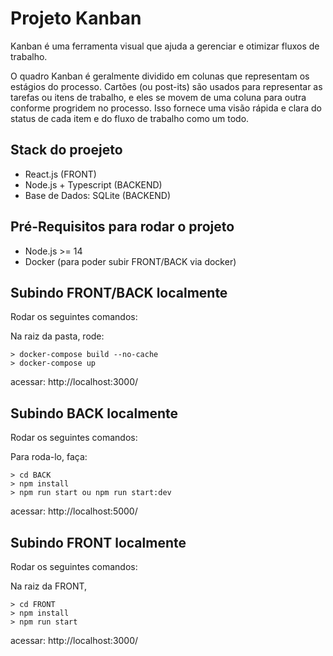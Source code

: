 # Projeto Kanban

Kanban é uma ferramenta visual que ajuda a gerenciar e otimizar fluxos de trabalho.

O quadro Kanban é geralmente dividido em colunas que representam os estágios do processo. Cartões (ou post-its) são usados para representar as tarefas ou itens de trabalho, e eles se movem de uma coluna para outra conforme progridem no processo. Isso fornece uma visão rápida e clara do status de cada item e do fluxo de trabalho como um todo.

## Stack do proejeto

- React.js (FRONT)
- Node.js + Typescript (BACKEND)
- Base de Dados: SQLite (BACKEND)

## Pré-Requisitos para rodar o projeto

- Node.js >= 14
- Docker (para poder subir FRONT/BACK via docker)

## Subindo FRONT/BACK localmente

Rodar os seguintes comandos:

Na raiz da pasta, rode:

```console
> docker-compose build --no-cache
> docker-compose up
```

acessar: http://localhost:3000/

## Subindo BACK localmente

Rodar os seguintes comandos:

Para roda-lo, faça:

```console
> cd BACK
> npm install
> npm run start ou npm run start:dev
```

acessar: http://localhost:5000/

## Subindo FRONT localmente

Rodar os seguintes comandos:

Na raiz da FRONT,

```console
> cd FRONT
> npm install
> npm run start
```

acessar: http://localhost:3000/
